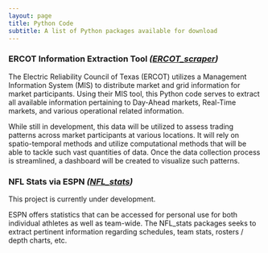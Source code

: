 ```yaml
---
layout: page
title: Python Code
subtitle: A list of Python packages available for download
---
```


### ERCOT Information Extraction Tool *(<a href="https://github.com/johnschwenck/ERCOT_scraper" target="_blank">ERCOT_scraper</a>)*
The Electric Reliability Council of Texas (ERCOT) utilizes a Management Information System (MIS) to distribute market and grid information for market participants. Using their MIS tool, this Python code serves to extract all available information pertaining to Day-Ahead markets, Real-Time markets, and various operational related information.

While still in development, this data will be utilized to assess trading patterns across market participants at various locations. It will rely on spatio-temporal methods and utilize computational methods that will be able to tackle such vast quantities of data. Once the data collection process is streamlined, a dashboard will be created to visualize such patterns.

### NFL Stats via ESPN *(<a href="https://github.com/johnschwenck/NFL_stats" target="_blank">NFL_stats</a>)*
This project is currently under development.

ESPN offers statistics that can be accessed for personal use for both individual athletes as well as team-wide. The NFL_stats packages seeks to extract pertinent information regarding schedules, team stats, rosters / depth charts, etc.
